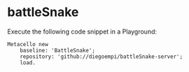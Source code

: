 # battleSnake

Execute the following code snippet in a Playground:

```Smalltalk
Metacello new
	baseline: 'BattleSnake';
	repository: 'github://diegoempi/battleSnake-server';
	load.
```
